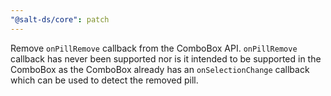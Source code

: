 ```yaml
---
"@salt-ds/core": patch
---
```


Remove `onPillRemove` callback from the ComboBox API. `onPillRemove` callback has never been supported nor is it intended to be supported in the ComboBox as the ComboBox already has an `onSelectionChange` callback which can be used to detect the removed pill.
